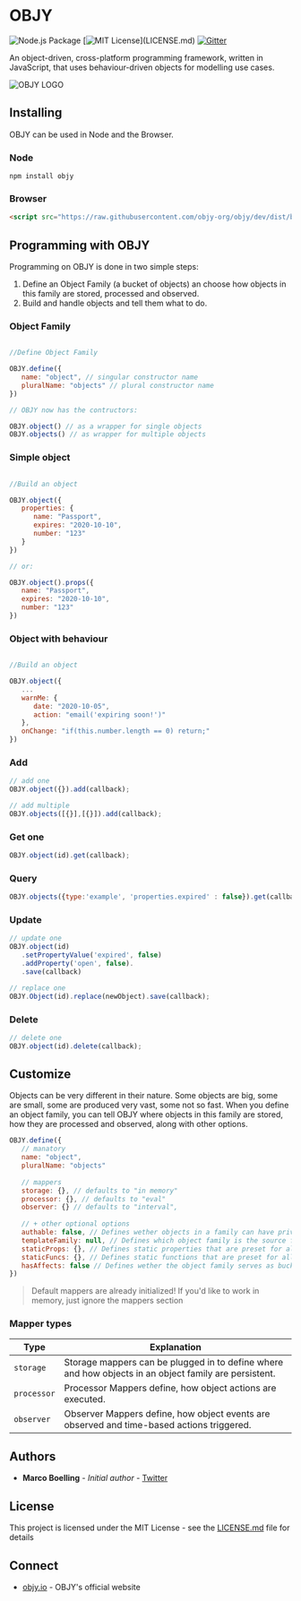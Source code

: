 # OBJY

![Node.js Package](https://github.com/objy-org/objy/workflows/Node.js%20Package/badge.svg)
[![MIT License](https://img.shields.io/apm/l/atomic-design-ui.svg?)](LICENSE.md)
[![Gitter](https://badges.gitter.im/objy-dev/community.svg)](https://gitter.im/objy-dev/community?utm_source=badge&utm_medium=badge&utm_campaign=pr-badge)



An object-driven, cross-platform programming framework, written in JavaScript, that uses behaviour-driven objects for modelling use cases.

![OBJY LOGO](https://objy-org.github.io/logo.png "OBJY")

## Installing

OBJY can be used in Node and the Browser.

### Node

```shell
npm install objy
```

### Browser

```html
<script src="https://raw.githubusercontent.com/objy-org/objy/dev/dist/browser.js">
```



## Programming with OBJY

Programming on OBJY is done in two simple steps:

1. Define an Object Family (a bucket of objects) an choose how objects in this family are stored, processed and observed.
2. Build and handle objects and tell them what to do.


### Object Family

```javascript

//Define Object Family

OBJY.define({
   name: "object", // singular constructor name
   pluralName: "objects" // plural constructor name
})

// OBJY now has the contructors:

OBJY.object() // as a wrapper for single objects
OBJY.objects() // as wrapper for multiple objects
```

### Simple object

```javascript

//Build an object

OBJY.object({
   properties: {
      name: "Passport",
      expires: "2020-10-10",
      number: "123"
   }
})

// or:

OBJY.object().props({
   name: "Passport",
   expires: "2020-10-10",
   number: "123"
})
```

### Object with behaviour

```javascript

//Build an object

OBJY.object({
   ...
   warnMe: {
      date: "2020-10-05",
      action: "email('expiring soon!')"
   },
   onChange: "if(this.number.length == 0) return;"
})
```

### Add

```javascript
// add one
OBJY.object({}).add(callback);

// add multiple
OBJY.objects([{}],[{}]).add(callback);
```

### Get one
```javascript
OBJY.object(id).get(callback);
```

### Query

```javascript
OBJY.objects({type:'example', 'properties.expired' : false}).get(callback);
```

### Update

```javascript
// update one
OBJY.object(id)
   .setPropertyValue('expired', false)
   .addProperty('open', false).
   .save(callback)

// replace one
OBJY.Object(id).replace(newObject).save(callback);
```

### Delete

```javascript
// delete one
OBJY.object(id).delete(callback);
```


## Customize

Objects can be very different in their nature. Some objects are big, some are small, some are produced very vast, some not so fast. When you define an object family, you can tell OBJY where objects in this family are stored, how they are processed and observed, along with other options.

```javascript
OBJY.define({
   // manatory
   name: "object",
   pluralName: "objects"
   
   // mappers
   storage: {}, // defaults to "in memory"
   processor: {}, // defaults to "eval"
   observer: {} // defaults to "interval",
   
   // + other optional options
   authable: false, // Defines wether objects in a family can have privileges for access control
   templateFamily: null, // Defines which object family is the source for inheritence. Defaults to the own object family
   staticProps: {}, // Defines static properties that are preset for all objects in the object family
   staticFuncs: {}, // Defines static functions that are preset for all objects in the object family
   hasAffects: false // Defines wether the object family serves as bucket for defining affectables
})
```

> Default mappers are already initialized! If you'd like to work in memory, just ignore the mappers section

### Mapper types

| Type        | Explanation           | 
| ------------- |-------------| 
| `storage`      | Storage mappers can be plugged in to define where and how objects in an object family are persistent. | 
| `processor`      | Processor Mappers define, how object actions are executed. | 
| `observer`      | Observer Mappers define, how object events are observed and time-based actions triggered. | 



## Authors

* **Marco Boelling** - *Initial author* - [Twitter](https://twitter.com/marcoboelling)

## License

This project is licensed under the MIT License - see the [LICENSE.md](LICENSE.md) file for details

## Connect

* [objy.io](https://objy.io) - OBJY's official website

